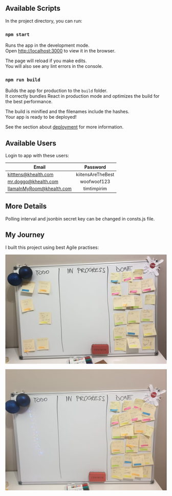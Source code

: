 ## Available Scripts

In the project directory, you can run:

### `npm start`

Runs the app in the development mode.\
Open [http://localhost:3000](http://localhost:3000) to view it in the browser.

The page will reload if you make edits.\
You will also see any lint errors in the console.

### `npm run build`

Builds the app for production to the `build` folder.\
It correctly bundles React in production mode and optimizes the build for the best performance.

The build is minified and the filenames include the hashes.\
Your app is ready to be deployed!

See the section about [deployment](https://facebook.github.io/create-react-app/docs/deployment) for
more information.

## Available Users

Login to app with these users:

| Email                     |     Password      |
| ------------------------- | :---------------: |
| kitttens@khealth.com      | kiitensAreTheBest |
| mr.doggo@khealth.com      |    woofwoof123    |
| llamaInMyRoom@khealth.com |    timtimpirim    |

## More Details

Polling interval and jsonbin secret key can be changed in consts.js file.

## My Journey
I built this project using best Agile practises: 

![Progress](https://github.com/KristinaBrak/chat-application/blob/main/public/first.jpg 'In the middle of the project')

![Done](https://github.com/KristinaBrak/chat-application/blob/main/public/second.jpg 'Done!')
